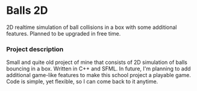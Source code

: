 # Balls 2D
2D realtime simulation of ball collisions in a box with some additional features. Planned to be upgraded in free time.

### Project description
Small and quite old project of mine that consists of 2D simulation of balls bouncing in a box. Written in C++ and SFML.
In future, I'm planning to add additional game-like features to make this school project a playable game. Code is simple, yet flexible, so I can come back to it anytime.
